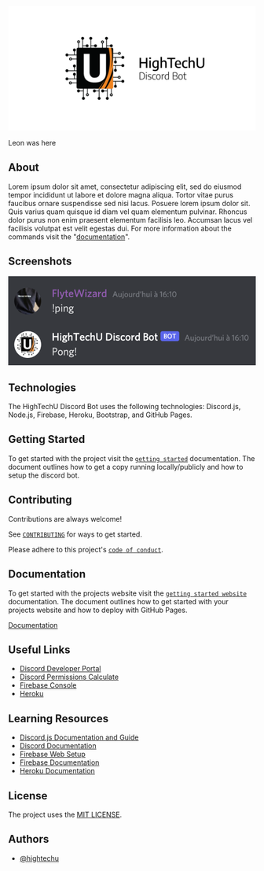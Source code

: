 ![HighTechU Discord Bot](./docs/images/hightechu-discord-bot-banner.png)
<!-- You will want to modify the image above to reflect your Discord Bot Branding. -->
Leon was here
## About

<!-- You will want to modify the text below to include your Discord Bot About. -->
<!-- You will want to modify the documentation link to reflect your Discord Bot Website. -->

Lorem ipsum dolor sit amet, consectetur adipiscing elit, sed do eiusmod tempor incididunt ut labore et dolore magna aliqua. Tortor vitae purus faucibus ornare suspendisse sed nisi lacus. Posuere lorem ipsum dolor sit. Quis varius quam quisque id diam vel quam elementum pulvinar. Rhoncus dolor purus non enim praesent elementum facilisis leo. Accumsan lacus vel facilisis volutpat est velit egestas dui. For more information about the commands visit the "[documentation](https://hightechu.ca)".

## Screenshots

<!-- You will want to modify the demo screenshot below to reflect your Discord Bot Usage. -->

![Bot Command Demo](./docs/images/demo.png)

## Technologies

The HighTechU Discord Bot uses the following technologies: Discord.js, Node.js, Firebase, Heroku, Bootstrap, and GitHub Pages.

## Getting Started

To get started with the project visit the [`getting started`](GETTING_STARTED.md) documentation. The document outlines how to get a copy running locally/publicly and how to setup the discord bot.

## Contributing

Contributions are always welcome!

See [`CONTRIBUTING`](.github/CONTRIBUTING.md) for ways to get started.

Please adhere to this project's [`code of conduct`](CODE_OF_CONDUCT.md).

## Documentation

To get started with the projects website visit the [`getting started website`](GETTING_STARTED_WEBSITE.md) documentation. The document outlines how to get started with your projects website and how to deploy with GitHub Pages.

<!-- You will want to modify the documentation link to reflect your Discord Bot Website -->

[Documentation](https://hightechu.ca)

## Useful Links

* [Discord Developer Portal](https://discord.com/developers/applications)
* [Discord Permissions Calculate](https://discordapi.com/permissions.html)
* [Firebase Console](https://console.firebase.google.com)
* [Heroku](https://www.heroku.com/)

## Learning Resources

* [Discord.js Documentation and Guide](https://discordjs.guide/)
* [Discord Documentation](https://discord.com/developers/docs/intro)
* [Firebase Web Setup](https://firebase.google.com/docs/web/setup)
* [Firebase Documentation](https://firebase.google.com/docs/build)
* [Heroku Documentation](https://devcenter.heroku.com/categories/reference)

## License

The project uses the [MIT LICENSE](https://choosealicense.com/licenses/mit/).

## Authors

<!-- You will want modify the authors list below to include all contributing team members. -->

- [@hightechu](https://github.com/hightechu)
